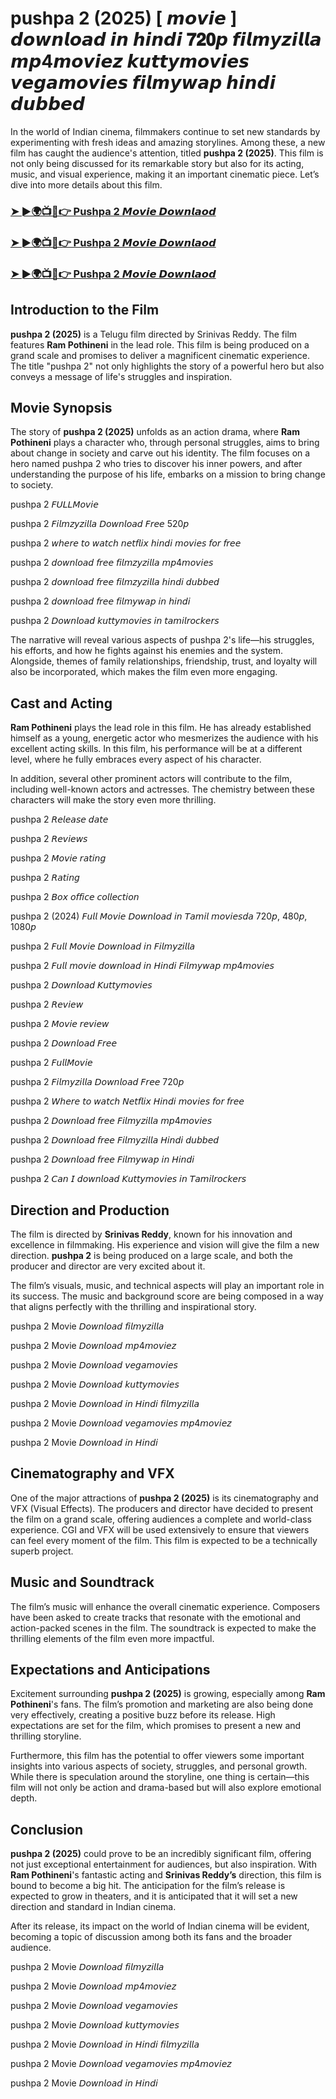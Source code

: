 # pushpa 2 (2025) [ 𝙢𝙤𝙫𝙞𝙚 ] 𝙙𝙤𝙬𝙣𝙡𝙤𝙖𝙙 𝙞𝙣 𝙝𝙞𝙣𝙙𝙞 𝟕𝟐𝟎𝙥 𝙛𝙞𝙡𝙢𝙮𝙯𝙞𝙡𝙡𝙖 𝙢𝙥4𝙢𝙤𝙫𝙞𝙚𝙯 𝙠𝙪𝙩𝙩𝙮𝙢𝙤𝙫𝙞𝙚𝙨 𝙫𝙚𝙜𝙖𝙢𝙤𝙫𝙞𝙚𝙨 𝙛𝙞𝙡𝙢𝙮𝙬𝙖𝙥 𝙝𝙞𝙣𝙙𝙞 𝙙𝙪𝙗𝙗𝙚𝙙

In the world of Indian cinema, filmmakers continue to set new standards by experimenting with fresh ideas and amazing storylines. Among these, a new film has caught the audience's attention, titled **pushpa 2 (2025)**. This film is not only being discussed for its remarkable story but also for its acting, music, and visual experience, making it an important cinematic piece. Let’s dive into more details about this film.

<h3><a href="https://movieslink.short.gy/pushpa-2-Movie-Full-HD">➤ ►🌍📺📱👉 Pushpa 2 𝙈𝙤𝙫𝙞𝙚 𝘿𝙤𝙬𝙣𝙡𝙖𝙤𝙙</a></h3>

<h3><a href="https://movieslink.short.gy/pushpa-2-Movie-Full-HD">➤ ►🌍📺📱👉 Pushpa 2 𝙈𝙤𝙫𝙞𝙚 𝘿𝙤𝙬𝙣𝙡𝙖𝙤𝙙</a></h3>

<h3><a href="https://movieslink.short.gy/pushpa-2-Movie-Full-HD">➤ ►🌍📺📱👉 Pushpa 2 𝙈𝙤𝙫𝙞𝙚 𝘿𝙤𝙬𝙣𝙡𝙖𝙤𝙙</a></h3>

## Introduction to the Film

**pushpa 2 (2025)** is a Telugu film directed by Srinivas Reddy. The film features **Ram Pothineni** in the lead role. This film is being produced on a grand scale and promises to deliver a magnificent cinematic experience. The title "pushpa 2" not only highlights the story of a powerful hero but also conveys a message of life's struggles and inspiration.

## Movie Synopsis

The story of **pushpa 2 (2025)** unfolds as an action drama, where **Ram Pothineni** plays a character who, through personal struggles, aims to bring about change in society and carve out his identity. The film focuses on a hero named pushpa 2 who tries to discover his inner powers, and after understanding the purpose of his life, embarks on a mission to bring change to society.

pushpa 2 𝘍𝘜𝘓𝘓𝘔𝘰𝘷𝘪𝘦

pushpa 2 𝘍𝘪𝘭𝘮𝘻𝘺𝘻𝘪𝘭𝘭𝘢 𝘋𝘰𝘸𝘯𝘭𝘰𝘢𝘥 𝘍𝘳𝘦𝘦 520𝘱

pushpa 2 𝘸𝘩𝘦𝘳𝘦 𝘵𝘰 𝘸𝘢𝘵𝘤𝘩 𝘯𝘦𝘵𝘧𝘭𝘪𝘹 𝘩𝘪𝘯𝘥𝘪 𝘮𝘰𝘷𝘪𝘦𝘴 𝘧𝘰𝘳 𝘧𝘳𝘦𝘦

pushpa 2 𝘥𝘰𝘸𝘯𝘭𝘰𝘢𝘥 𝘧𝘳𝘦𝘦 𝘧𝘪𝘭𝘮𝘻𝘺𝘻𝘪𝘭𝘭𝘢 𝘮𝘱4𝘮𝘰𝘷𝘪𝘦𝘴

pushpa 2 𝘥𝘰𝘸𝘯𝘭𝘰𝘢𝘥 𝘧𝘳𝘦𝘦 𝘧𝘪𝘭𝘮𝘻𝘺𝘻𝘪𝘭𝘭𝘢 𝘩𝘪𝘯𝘥𝘪 𝘥𝘶𝘣𝘣𝘦𝘥

pushpa 2 𝘥𝘰𝘸𝘯𝘭𝘰𝘢𝘥 𝘧𝘳𝘦𝘦 𝘧𝘪𝘭𝘮𝘺𝘸𝘢𝘱 𝘪𝘯 𝘩𝘪𝘯𝘥𝘪

pushpa 2 𝘋𝘰𝘸𝘯𝘭𝘰𝘢𝘥 𝘬𝘶𝘵𝘵𝘺𝘮𝘰𝘷𝘪𝘦𝘴 𝘪𝘯 𝘵𝘢𝘮𝘪𝘭𝘳𝘰𝘤𝘬𝘦𝘳𝘴

The narrative will reveal various aspects of pushpa 2's life—his struggles, his efforts, and how he fights against his enemies and the system. Alongside, themes of family relationships, friendship, trust, and loyalty will also be incorporated, which makes the film even more engaging.

## Cast and Acting

**Ram Pothineni** plays the lead role in this film. He has already established himself as a young, energetic actor who mesmerizes the audience with his excellent acting skills. In this film, his performance will be at a different level, where he fully embraces every aspect of his character.

In addition, several other prominent actors will contribute to the film, including well-known actors and actresses. The chemistry between these characters will make the story even more thrilling.

pushpa 2 𝘙𝘦𝘭𝘦𝘢𝘴𝘦 𝘥𝘢𝘵𝘦

pushpa 2 𝘙𝘦𝘷𝘪𝘦𝘸𝘴

pushpa 2 𝘔𝘰𝘷𝘪𝘦 𝘳𝘢𝘵𝘪𝘯𝘨

pushpa 2 𝘙𝘢𝘵𝘪𝘯𝘨

pushpa 2 𝘉𝘰𝘹 𝘰𝘧𝘧𝘪𝘤𝘦 𝘤𝘰𝘭𝘭𝘦𝘤𝘵𝘪𝘰𝘯

pushpa 2 (2024) 𝘍𝘶𝘭𝘭 𝘔𝘰𝘷𝘪𝘦 𝘋𝘰𝘸𝘯𝘭𝘰𝘢𝘥 𝘪𝘯 𝘛𝘢𝘮𝘪𝘭 𝘮𝘰𝘷𝘪𝘦𝘴𝘥𝘢 720𝘱, 480𝘱, 1080𝘱

pushpa 2 𝘍𝘶𝘭𝘭 𝘔𝘰𝘷𝘪𝘦 𝘋𝘰𝘸𝘯𝘭𝘰𝘢𝘥 𝘪𝘯 𝘍𝘪𝘭𝘮𝘺𝘻𝘪𝘭𝘭𝘢

pushpa 2 𝘍𝘶𝘭𝘭 𝘮𝘰𝘷𝘪𝘦 𝘥𝘰𝘸𝘯𝘭𝘰𝘢𝘥 𝘪𝘯 𝘏𝘪𝘯𝘥𝘪 𝘍𝘪𝘭𝘮𝘺𝘸𝘢𝘱 𝘮𝘱4𝘮𝘰𝘷𝘪𝘦𝘴

pushpa 2 𝘋𝘰𝘸𝘯𝘭𝘰𝘢𝘥 𝘒𝘶𝘵𝘵𝘺𝘮𝘰𝘷𝘪𝘦𝘴

pushpa 2 𝘙𝘦𝘷𝘪𝘦𝘸

pushpa 2 𝘔𝘰𝘷𝘪𝘦 𝘳𝘦𝘷𝘪𝘦𝘸

pushpa 2 𝘋𝘰𝘸𝘯𝘭𝘰𝘢𝘥 𝘍𝘳𝘦𝘦

pushpa 2 𝘍𝘶𝘭𝘭𝘔𝘰𝘷𝘪𝘦

pushpa 2 𝘍𝘪𝘭𝘮𝘺𝘻𝘪𝘭𝘭𝘢 𝘋𝘰𝘸𝘯𝘭𝘰𝘢𝘥 𝘍𝘳𝘦𝘦 720𝘱

pushpa 2 𝘞𝘩𝘦𝘳𝘦 𝘵𝘰 𝘸𝘢𝘵𝘤𝘩 𝘕𝘦𝘵𝘧𝘭𝘪𝘹 𝘏𝘪𝘯𝘥𝘪 𝘮𝘰𝘷𝘪𝘦𝘴 𝘧𝘰𝘳 𝘧𝘳𝘦𝘦

pushpa 2 𝘋𝘰𝘸𝘯𝘭𝘰𝘢𝘥 𝘧𝘳𝘦𝘦 𝘍𝘪𝘭𝘮𝘺𝘻𝘪𝘭𝘭𝘢 𝘮𝘱4𝘮𝘰𝘷𝘪𝘦𝘴

pushpa 2 𝘋𝘰𝘸𝘯𝘭𝘰𝘢𝘥 𝘧𝘳𝘦𝘦 𝘍𝘪𝘭𝘮𝘺𝘻𝘪𝘭𝘭𝘢 𝘏𝘪𝘯𝘥𝘪 𝘥𝘶𝘣𝘣𝘦𝘥

pushpa 2 𝘋𝘰𝘸𝘯𝘭𝘰𝘢𝘥 𝘧𝘳𝘦𝘦 𝘍𝘪𝘭𝘮𝘺𝘸𝘢𝘱 𝘪𝘯 𝘏𝘪𝘯𝘥𝘪

pushpa 2 𝘊𝘢𝘯 𝘐 𝘥𝘰𝘸𝘯𝘭𝘰𝘢𝘥 𝘒𝘶𝘵𝘵𝘺𝘮𝘰𝘷𝘪𝘦𝘴 𝘪𝘯 𝘛𝘢𝘮𝘪𝘭𝘳𝘰𝘤𝘬𝘦𝘳𝘴

## Direction and Production

The film is directed by **Srinivas Reddy**, known for his innovation and excellence in filmmaking. His experience and vision will give the film a new direction. **pushpa 2** is being produced on a large scale, and both the producer and director are very excited about it.

The film’s visuals, music, and technical aspects will play an important role in its success. The music and background score are being composed in a way that aligns perfectly with the thrilling and inspirational story.

pushpa 2 Movie 𝘋𝘰𝘸𝘯𝘭𝘰𝘢𝘥 𝘧𝘪𝘭𝘮𝘺𝘻𝘪𝘭𝘭𝘢

pushpa 2 Movie 𝘋𝘰𝘸𝘯𝘭𝘰𝘢𝘥 𝘮𝘱4𝘮𝘰𝘷𝘪𝘦𝘻

pushpa 2 Movie 𝘋𝘰𝘸𝘯𝘭𝘰𝘢𝘥 𝘷𝘦𝘨𝘢𝘮𝘰𝘷𝘪𝘦𝘴

pushpa 2 Movie 𝘋𝘰𝘸𝘯𝘭𝘰𝘢𝘥 𝘬𝘶𝘵𝘵𝘺𝘮𝘰𝘷𝘪𝘦𝘴

pushpa 2 Movie 𝘋𝘰𝘸𝘯𝘭𝘰𝘢𝘥 𝘪𝘯 𝘏𝘪𝘯𝘥𝘪 𝘧𝘪𝘭𝘮𝘺𝘻𝘪𝘭𝘭𝘢

pushpa 2 Movie 𝘋𝘰𝘸𝘯𝘭𝘰𝘢𝘥 𝘷𝘦𝘨𝘢𝘮𝘰𝘷𝘪𝘦𝘴 𝘮𝘱4𝘮𝘰𝘷𝘪𝘦𝘻

pushpa 2 Movie 𝘋𝘰𝘸𝘯𝘭𝘰𝘢𝘥 𝘪𝘯 𝘏𝘪𝘯𝘥𝘪


## Cinematography and VFX

One of the major attractions of **pushpa 2 (2025)** is its cinematography and VFX (Visual Effects). The producers and director have decided to present the film on a grand scale, offering audiences a complete and world-class experience. CGI and VFX will be used extensively to ensure that viewers can feel every moment of the film. This film is expected to be a technically superb project.

## Music and Soundtrack

The film’s music will enhance the overall cinematic experience. Composers have been asked to create tracks that resonate with the emotional and action-packed scenes in the film. The soundtrack is expected to make the thrilling elements of the film even more impactful.

## Expectations and Anticipations

Excitement surrounding **pushpa 2 (2025)** is growing, especially among **Ram Pothineni**'s fans. The film’s promotion and marketing are also being done very effectively, creating a positive buzz before its release. High expectations are set for the film, which promises to present a new and thrilling storyline.

Furthermore, this film has the potential to offer viewers some important insights into various aspects of society, struggles, and personal growth. While there is speculation around the storyline, one thing is certain—this film will not only be action and drama-based but will also explore emotional depth.

## Conclusion

**pushpa 2 (2025)** could prove to be an incredibly significant film, offering not just exceptional entertainment for audiences, but also inspiration. With **Ram Pothineni**'s fantastic acting and **Srinivas Reddy’s** direction, this film is bound to become a big hit. The anticipation for the film’s release is expected to grow in theaters, and it is anticipated that it will set a new direction and standard in Indian cinema.

After its release, its impact on the world of Indian cinema will be evident, becoming a topic of discussion among both its fans and the broader audience.

pushpa 2 Movie 𝘋𝘰𝘸𝘯𝘭𝘰𝘢𝘥 𝘧𝘪𝘭𝘮𝘺𝘻𝘪𝘭𝘭𝘢 

pushpa 2 Movie 𝘋𝘰𝘸𝘯𝘭𝘰𝘢𝘥 𝘮𝘱4𝘮𝘰𝘷𝘪𝘦𝘻

pushpa 2 Movie 𝘋𝘰𝘸𝘯𝘭𝘰𝘢𝘥 𝘷𝘦𝘨𝘢𝘮𝘰𝘷𝘪𝘦𝘴 

pushpa 2 Movie 𝘋𝘰𝘸𝘯𝘭𝘰𝘢𝘥 𝘬𝘶𝘵𝘵𝘺𝘮𝘰𝘷𝘪𝘦𝘴

pushpa 2 Movie 𝘋𝘰𝘸𝘯𝘭𝘰𝘢𝘥 𝘪𝘯 𝘏𝘪𝘯𝘥𝘪 𝘧𝘪𝘭𝘮𝘺𝘻𝘪𝘭𝘭𝘢

pushpa 2 Movie 𝘋𝘰𝘸𝘯𝘭𝘰𝘢𝘥 𝘷𝘦𝘨𝘢𝘮𝘰𝘷𝘪𝘦𝘴 𝘮𝘱4𝘮𝘰𝘷𝘪𝘦𝘻

pushpa 2 Movie 𝘋𝘰𝘸𝘯𝘭𝘰𝘢𝘥 𝘪𝘯 𝘏𝘪𝘯𝘥𝘪
 


